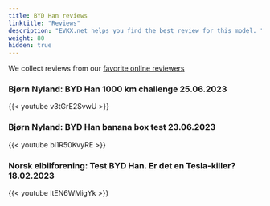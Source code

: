 ```yaml
---
title: BYD Han reviews
linktitle: "Reviews"
description: "EVKX.net helps you find the best review for this model. "
weight: 80
hidden: true
---
```

<object class="img-fluid" type="image/svg+xml" data="../modelnavigation.svg"></object>
We collect reviews from our [favorite online reviewers](/guides/evreviewers/)

### Bjørn Nyland: BYD Han 1000 km challenge 25.06.2023

{{< youtube v3tGrE2SvwU >}}

### Bjørn Nyland: BYD Han banana box test  23.06.2023

{{< youtube bl1R50KvyRE >}}

### Norsk elbilforening: Test BYD Han. Er det en Tesla-killer? 18.02.2023

{{< youtube ltEN6WMigYk >}}

